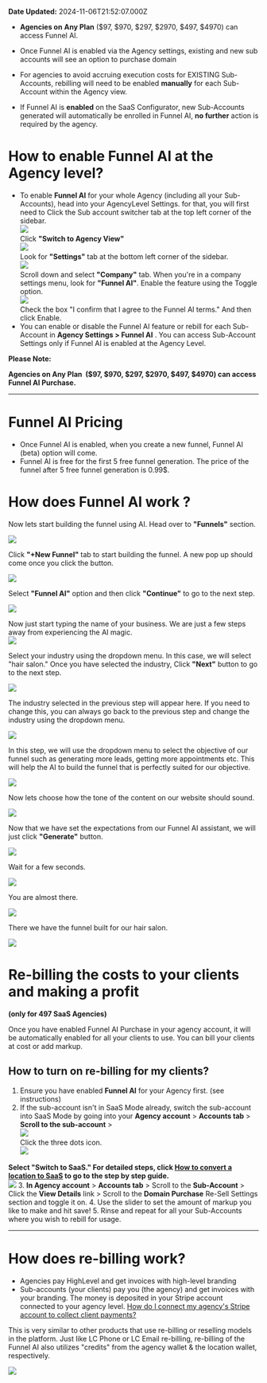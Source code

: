 **Date Updated:** 2024-11-06T21:52:07.000Z
  
  
- **Agencies on** **Any Plan** ($97, $970, $297, $2970, $497, $4970) can access Funnel AI.  
  
- Once Funnel AI is enabled via the Agency settings, existing and new sub accounts will see an option to purchase domain  
  
- For agencies to avoid accruing execution costs for EXISTING Sub-Accounts, rebilling will need to be enabled **manually** for each Sub-Account within the Agency view.  
  
- If Funnel AI is **enabled** on the SaaS Configurator, new Sub-Accounts generated will automatically be enrolled in Funnel AI, **no further** action is required by the agency.

####   
[](https://help.gohighlevel.com/a/solutions/articles/155000003454?portalId=48000045315#How-to-enable-LC-Premium-Actions-&-Triggers-at-the-Agency-level)

  
# **How to enable Funnel AI at the Agency level?**

  
* To enable **Funnel AI** for your whole Agency (including all your Sub-Accounts), head into your AgencyLevel Settings. for that, you will first need to Click the Sub account switcher tab at the top left corner of the sidebar.  
![](https://s3.amazonaws.com/cdn.freshdesk.com/data/helpdesk/attachments/production/155035147960/original/xZdw3WgdU93GhULy80BEDGES68-VgN2_Mg.png?1729580764)  
Click **"Switch to Agency View"**  
![](https://s3.amazonaws.com/cdn.freshdesk.com/data/helpdesk/attachments/production/155035148115/original/MGHFoi6nCx-I4EYtIFPvffsteu2RambUsg.png?1729580903)  
Look for **"Settings"** tab at the bottom left corner of the sidebar.  
![](https://s3.amazonaws.com/cdn.freshdesk.com/data/helpdesk/attachments/production/155035148616/original/xhK9XM5TUvDJPix2GVPY3RpXjWLcsaQDiQ.png?1729581177)  
Scroll down and select **"Company"** tab. When you're in a company settings menu, look for **"Funnel AI"**. Enable the feature using the Toggle option.  
![](https://s3.amazonaws.com/cdn.freshdesk.com/data/helpdesk/attachments/production/155035148649/original/TBQG-8ImQvsi-zPo416sf2yyCcKMY1o4BQ.png?1729581190)  
Check the box "I confirm that I agree to the Funnel AI terms." And then click Enable.
* You can enable or disable the Funnel AI feature or rebill for each Sub-Account in **Agency Settings > Funnel AI** . You can access Sub-Account Settings only if Funnel AI is enabled at the Agency Level.

  
**Please Note:**

**Agencies on Any Plan  ($97, $970, $297, $2970, $497, $4970) can access Funnel AI Purchase.**

---

# **Funnel AI Pricing**

* Once Funnel AI is enabled, when you create a new funnel, Funnel AI (beta) option will come.
* Funnel AI is free for the first 5 free funnel generation. The price of the funnel after 5 free funnel generation is 0.99$.

#   

# **How does Funnel AI work ?**

  
Now lets start building the funnel using AI. Head over to **"Funnels"** section.

**![](https://s3.amazonaws.com/cdn.freshdesk.com/data/helpdesk/attachments/production/155035156086/original/vPmS5YBTbkIq8z7hjLWx8FDlz0EXdYHrIw.png?1729585592)**

  
Click **"+New Funnel"** tab to start building the funnel. A new pop up should come once you click the button.

**![](https://s3.amazonaws.com/cdn.freshdesk.com/data/helpdesk/attachments/production/155035156138/original/XEAhVjsyy3-cj7UkPGwKas6BqeJARW4WtA.png?1729585627)**

  
Select **"Funnel AI"** option and then click **"Continue"** to go to the next step.

![](https://s3.amazonaws.com/cdn.freshdesk.com/data/helpdesk/attachments/production/155035156260/original/cg8EeigDSKRPvlFHIMEPVTdjSBRzo-BjSQ.png?1729585678)

  
Now just start typing the name of your business. We are just a few steps away from experiencing the AI magic.  
![](https://s3.amazonaws.com/cdn.freshdesk.com/data/helpdesk/attachments/production/155035176812/original/jOEUigoE0NgPb5CL1l8QPBffY9anNdV1RQ.png?1729596807)

  
Select your industry using the dropdown menu. In this case, we will select "hair salon." Once you have selected the industry, Click **"Next"** button to go to the next step.

**![](https://s3.amazonaws.com/cdn.freshdesk.com/data/helpdesk/attachments/production/155035156772/original/k1M3Qby4_3Fmk10j9x8jRd-S6HnbvvEr-A.png?1729585905)**  

The industry selected in the previous step will appear here. If you need to change this, you can always go back to the previous step and change the industry using the dropdown menu.

**![](https://s3.amazonaws.com/cdn.freshdesk.com/data/helpdesk/attachments/production/155035156806/original/gyW87SaQnYu8mtJoj6Biarb0JsRty93Ekg.png?1729585924)**

  
In this step, we will use the dropdown menu to select the objective of our funnel such as generating more leads, getting more appointments etc. This will help the AI to build the funnel that is perfectly suited for our objective.

**![](https://s3.amazonaws.com/cdn.freshdesk.com/data/helpdesk/attachments/production/155035156858/original/gQy-s8aPidoTdn2j991mbeLjwBUOlotd0A.png?1729585943)**  

Now lets choose how the tone of the content on our website should sound.

![](https://s3.amazonaws.com/cdn.freshdesk.com/data/helpdesk/attachments/production/155035173812/original/D1kvJdCJ0J6WdTH-uRpq38fe_KohB2VJCw.png?1729594798)

  
Now that we have set the expectations from our Funnel AI assistant, we will just click **"Generate"** button.

![](https://s3.amazonaws.com/cdn.freshdesk.com/data/helpdesk/attachments/production/155035174415/original/glS_AiN8k_QSbTRzzPZJGKZqAoyKZYEUVg.png?1729595122)

Wait for a few seconds.

**![](https://s3.amazonaws.com/cdn.freshdesk.com/data/helpdesk/attachments/production/155034956270/original/wYNvRgSwIUhE0p7PXljfiwqNBn71HKDeNg.png?1729246278)**
  
  
You are almost there.

![](https://s3.amazonaws.com/cdn.freshdesk.com/data/helpdesk/attachments/production/155034981149/original/OCr2XbFuboi4CKx8bC41Y-CHCEbwPmjn9g.png?1729261038)
  
  
There we have the funnel built for our hair salon.

![](https://s3.amazonaws.com/cdn.freshdesk.com/data/helpdesk/attachments/production/155035162463/original/l5mdCnDmg1WznVRZYIozImQ1murqa5armQ.png?1729588940)

  
# **Re-billing the costs to your clients and making a profit**

**(only for 497 SaaS Agencies)**

  
Once you have enabled Funnel AI Purchase in your agency account, it will be automatically enabled for all your clients to use. You can bill your clients at cost or add markup.

  
## **How to turn on re-billing for my clients?**

  
1. Ensure you have enabled **Funnel AI** for your Agency first. (see instructions)
2. If the sub-account isn't in SaaS Mode already, switch the sub-account into SaaS Mode by going into your **Agency account** \> **Accounts tab** \> **Scroll to the sub-account** \>  
![](https://s3.amazonaws.com/cdn.freshdesk.com/data/helpdesk/attachments/production/155035177679/original/ipUTOEhycJNHCR3pHiIZ1WnY_1mpGB5C9w.png?1729597390)  
Click the three dots icon.  
**![](https://s3.amazonaws.com/cdn.freshdesk.com/data/helpdesk/attachments/production/155035177899/original/7b7bK4elimOTfoT1F4Ahp1fpm1B0Dr1jIA.jpeg?1729597491)**  
    
**Select "Switch to SaaS." For detailed steps, click [How to convert a location to SaaS](https://help.gohighlevel.com/en/support/solutions/articles/48001184920) to go to the step by step guide.**  
**![](https://s3.amazonaws.com/cdn.freshdesk.com/data/helpdesk/attachments/production/155035178682/original/wkcCJx4nqIANd6yF38PU23HoqvptRCZD7A.png?1729597957)**
3. **In Agency account** \> **Accounts tab** \> Scroll to the **Sub-Account** \> Click the **View Details** link > Scroll to the **Domain Purchase** Re-Sell Settings section and toggle it on.
4. Use the slider to set the amount of markup you like to make and hit save!
5. Rinse and repeat for all your Sub-Accounts where you wish to rebill for usage.

  
---

# **How does re-billing work?**

* Agencies pay HighLevel and get invoices with high-level branding
* Sub-accounts (your clients) pay you (the agency) and get invoices with your branding. The money is deposited in your Stripe account connected to your agency level. [How do I connect my agency's Stripe account to collect client payments?](https://help.gohighlevel.com/en/support/solutions/articles/48001171910)

  
This is very similar to other products that use re-billing or reselling models in the platform. Just like LC Phone or LC Email re-billing, re-billing of the Funnel AI also utilizes "credits" from the agency wallet & the location wallet, respectively. 

  
![](https://s3.amazonaws.com/cdn.freshdesk.com/data/helpdesk/attachments/production/155034243061/original/DdGcs2fY8rMznF6O0HeeFNJSLke6htd6Kw.jpeg?1728311495)